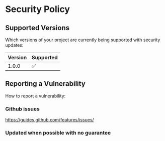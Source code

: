 # Security Policy

## Supported Versions

Which versions of your project are currently being supported with security updates:

| Version | Supported          |
| ------- | ------------------ |
| 1.0.0   | :white_check_mark: |

## Reporting a Vulnerability

How to report a vulnerability:

### Github issues

https://guides.github.com/features/issues/

### Updated when possible with no guarantee
